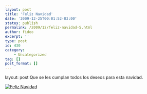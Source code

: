 ```yaml
---
layout: post
title: 'Feliz Navidad'
date: '2009-12-25T00:01:52-03:00'
status: publish
permalink: /2009/12/feliz-navidad-5.html
author: fideo
excerpt: ''
type: post
id: 430
category:
    - Uncategorized
tag: []
post_format: []
---
```

layout: post
Que se les cumplan todos los deseos para esta navidad.

[![Feliz Navidad](http://www.fideox.com.ar/wp-content/uploads/2009/12/feliz_navidad-260x300.jpg "feliz_navidad")](http://www.fideox.com.ar/wp-content/uploads/2009/12/feliz_navidad.jpg)